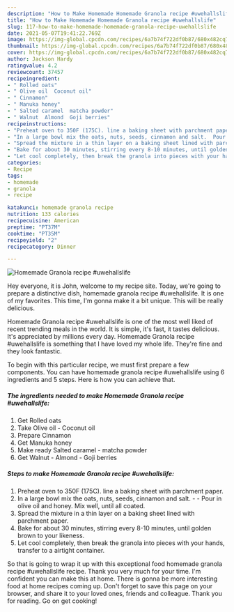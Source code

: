 ```yaml
---
description: "How to Make Homemade Homemade Granola recipe #uwehallslife"
title: "How to Make Homemade Homemade Granola recipe #uwehallslife"
slug: 117-how-to-make-homemade-homemade-granola-recipe-uwehallslife
date: 2021-05-07T19:41:22.769Z
image: https://img-global.cpcdn.com/recipes/6a7b74f722df0b87/680x482cq70/homemade-granola-recipe-uwehallslife-recipe-main-photo.jpg
thumbnail: https://img-global.cpcdn.com/recipes/6a7b74f722df0b87/680x482cq70/homemade-granola-recipe-uwehallslife-recipe-main-photo.jpg
cover: https://img-global.cpcdn.com/recipes/6a7b74f722df0b87/680x482cq70/homemade-granola-recipe-uwehallslife-recipe-main-photo.jpg
author: Jackson Hardy
ratingvalue: 4.2
reviewcount: 37457
recipeingredient:
- " Rolled oats"
- " Olive oil  Coconut oil"
- " Cinnamon"
- " Manuka honey"
- " Salted caramel  matcha powder"
- " Walnut  Almond  Goji berries"
recipeinstructions:
- "Preheat oven to 350F (175C). line a baking sheet with parchment paper."
- "In a large bowl mix the oats, nuts, seeds, cinnamon and salt.  Pour in olive oil and honey. Mix well, until all coated."
- "Spread the mixture in a thin layer on a baking sheet lined with parchment paper."
- "Bake for about 30 minutes, stirring every 8-10 minutes, until golden brown to your likeness."
- "Let cool completely, then break the granola into pieces with your hands, transfer to a airtight container."
categories:
- Recipe
tags:
- homemade
- granola
- recipe

katakunci: homemade granola recipe 
nutrition: 133 calories
recipecuisine: American
preptime: "PT37M"
cooktime: "PT35M"
recipeyield: "2"
recipecategory: Dinner

---
```



![Homemade Granola recipe #uwehallslife](https://img-global.cpcdn.com/recipes/6a7b74f722df0b87/680x482cq70/homemade-granola-recipe-uwehallslife-recipe-main-photo.jpg)

Hey everyone, it is John, welcome to my recipe site. Today, we're going to prepare a distinctive dish, homemade granola recipe #uwehallslife. It is one of my favorites. This time, I'm gonna make it a bit unique. This will be really delicious.

Homemade Granola recipe #uwehallslife is one of the most well liked of recent trending meals in the world. It is simple, it's fast, it tastes delicious. It's appreciated by millions every day. Homemade Granola recipe #uwehallslife is something that I have loved my whole life. They're fine and they look fantastic.




To begin with this particular recipe, we must first prepare a few components. You can have homemade granola recipe #uwehallslife using 6 ingredients and 5 steps. Here is how you can achieve that.

<!--inarticleads1-->

##### The ingredients needed to make Homemade Granola recipe #uwehallslife:

1. Get  Rolled oats
1. Take  Olive oil - Coconut oil
1. Prepare  Cinnamon
1. Get  Manuka honey
1. Make ready  Salted caramel - matcha powder
1. Get  Walnut - Almond - Goji berries




<!--inarticleads2-->

##### Steps to make Homemade Granola recipe #uwehallslife:

1. Preheat oven to 350F (175C). line a baking sheet with parchment paper.
1. In a large bowl mix the oats, nuts, seeds, cinnamon and salt. -  - Pour in olive oil and honey. Mix well, until all coated.
1. Spread the mixture in a thin layer on a baking sheet lined with parchment paper.
1. Bake for about 30 minutes, stirring every 8-10 minutes, until golden brown to your likeness.
1. Let cool completely, then break the granola into pieces with your hands, transfer to a airtight container.




So that is going to wrap it up with this exceptional food homemade granola recipe #uwehallslife recipe. Thank you very much for your time. I'm confident you can make this at home. There is gonna be more interesting food at home recipes coming up. Don't forget to save this page on your browser, and share it to your loved ones, friends and colleague. Thank you for reading. Go on get cooking!
